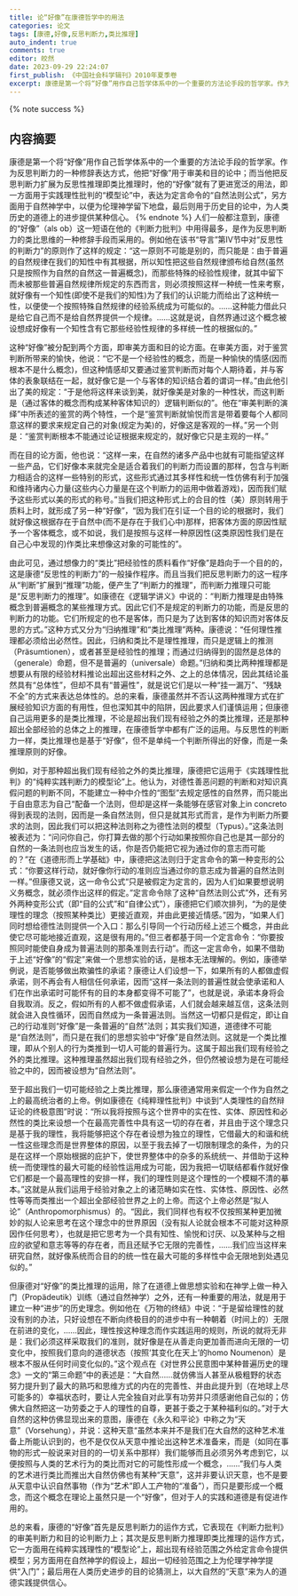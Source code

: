 ```yaml
---
title: 论“好像”在康德哲学中的用法
categories: 论文
tags: [康德,好像,反思判断力,类比推理]
auto_indent: true
comments: true
editor: 皎然
date: 2023-09-29 22:24:07
first_publish: 《中国社会科学辑刊》2010年夏季卷
excerpt: 康德是第一个将“好像”用作自己哲学体系中的一个重要的方法论手段的哲学家。作为反思判断力的一种修辞表达方式，他把“好像”用于审美和目的论中；而当他把反思判断力扩展为反思性推理即类比推理时，他的“好像”就有了更进宽泛的用法，即一方面用于实践理性批判的“模型论”中，表达为定言命令的“自然法则公式”，另方面用于自然神学中，以便为伦理神学留下地盘，最后则用于历史目的论中，为人类历史的道德上的进步提供某种信心。
---
```

{% note success %}
## 内容摘要  
康德是第一个将“好像”用作自己哲学体系中的一个重要的方法论手段的哲学家。作为反思判断力的一种修辞表达方式，他把“好像”用于审美和目的论中；而当他把反思判断力扩展为反思性推理即类比推理时，他的“好像”就有了更进宽泛的用法，即一方面用于实践理性批判的“模型论”中，表达为定言命令的“自然法则公式”，另方面用于自然神学中，以便为伦理神学留下地盘，最后则用于历史目的论中，为人类历史的道德上的进步提供某种信心。
{% endnote %}
人们一般都注意到，康德的“好像”（als ob）这一短语在他的《判断力批判》中用得最多，是作为反思判断力的类比思维的一种修辞手段而采用的。例如他在该书“导言”第IV节中对“反思性的判断力”的原则作了这样的规定：“这一原则不可能是别的，而只能是：由于普遍的自然规律在我们的知性中有其根据，所以知性把这些自然规律颁布给自然(虽然只是按照作为自然的自然这一普遍概念)，而那些特殊的经验性规律，就其中留下而未被那些普遍自然规律所规定的东西而言，则必须按照这样一种统一性来考察，就好像有一个知性(即使不是我们的知性)为了我们的认识能力而给出了这种统一性，以便使一个按照特殊自然规律的经验系统成为可能似的。……这种能力借此只是给它自己而不是给自然界提供一个规律。……这就是说，自然界通过这个概念被设想成好像有一个知性含有它那些经验性规律的多样统一性的根据似的。”

这种“好像”被分配到两个方面，即审美方面和目的论方面。在审美方面，对于鉴赏判断所带来的愉快，他说：“它不是一个经验性的概念，而是一种愉快的情感(因而根本不是什么概念)，但这种情感却又要通过鉴赏判断而对每个人期待着，并与客体的表象联结在一起，就好像它是一个与客体的知识结合着的谓词一样。”由此他引出了美的规定：“于是他将这样来谈到美，就好像美是对象的一种性状，而这判断是（通过客体的概念而构成某种客体知识的）逻辑判断似的”。他在“审美判断的演绎”中所表述的鉴赏的两个特性，一个是“鉴赏判断就愉悦而言是带着要每个人都同意这样的要求来规定自己的对象(规定为美)的，好像这是客观的一样。”另一个则是：“鉴赏判断根本不能通过论证根据来规定的，就好像它只是主观的一样。”

而在目的论方面，他也说：“这样一来，在自然的诸多产品中也就有可能指望这样一些产品，它们好像本来就完全是适合着我们的判断力而设置的那样，包含与判断力相适合的这样一些特别的形式，这些形式通过其多样性和统一性仿佛有利于加强和维持诸内心力量(这些内心力量是在这个判断力的运用中做着游戏)，因而我们赋予这些形式以美的形式的称号。”当我们把这种形式上的合目的性（美）原则转用于质料上时，就形成了另一种“好像”，“因为我们在引证一个目的论的根据时，我们就好像这根据存在于自然中(而不是存在于我们心中)那样，把客体方面的原因性赋予一个客体概念，或不如说，我们是按照与这样一种原因性(这类原因性我们是在自己心中发现的)作类比来想像这对象的可能性的”。

由此可见，通过想像力的“类比”把经验性的质料看作“好像”是趋向于一个目的的，这是康德“反思性的判断力”的一般操作程序。而且当我们把反思判断力的这一程序从“判断”扩展到“推理”功能，便产生了“判断力的推理”，而判断力推理只可能是“反思判断力的推理”。如康德在《逻辑学讲义》中说的：“判断力推理是由特殊概念到普遍概念的某些推理方式。因此它们不是规定的判断力的功能，而是反思的判断力的功能。它们所规定的也不是客体，而只是为了达到客体的知识而对客体反思的方式。”这种方式又分为“归纳推理”和“类比推理”两种。康德说：“任何理性推理都必须给出必然性。因此，归纳和类比不是理性推理，而只是逻辑上的推测（Präsumtionen），或者甚至是经验性的推理；而通过归纳得到的固然是总体的（generale）命题，但不是普遍的（universale）命题。”归纳和类比两种推理都是想要从有限的经验材料推论出超出这些材料之外、之上的总体情况，因此其结论虽然具有“总体性”，但却不具有“普遍性”，就是说它们是以一种“挂一漏万”、“残缺不全”的方式来表达总体性的。总的来看，康德虽然并不否认这两种推理方式在扩展经验知识方面的有用性，但也深知其中的陷阱，因此要求人们谨慎运用；但康德自己运用更多的是类比推理，不论是超出我们现有经验之外的类比推理，还是那种超出全部经验的总体之上的推理，在康德哲学中都有广泛的运用。与反思性的判断力一样，类比推理也是基于“好像”，但不是单纯一个判断所得出的好像，而是一条推理原则的好像。

例如，对于那种超出我们现有经验之外的类比推理，康德把它运用于《实践理性批判》的“纯粹实践判断力的模型论”上。他认为，对德性善恶问题的判断和对知识真假问题的判断不同，不能建立一种中介性的“图型”去规定感性的自然界，而只能出于自由意志为自己“配备一个法则，但却是这样一条能够在感官对象上in concreto得到表现的法则，因而是一条自然法则，但只是就其形式而言，是作为判断力所要求的法则，因此我们可以把这种法则称之为德性法则的模型（Typus）。”这条法则被表述为：“问问你自己，你打算去做的那个行动如果按照你自己也是其一部分的自然的一条法则也应当发生的话，你是否仍能把它视为通过你的意志而可能的？”在《道德形而上学基础》中，康德把这法则归于定言命令的第一种变形的公式：“你要这样行动，就好像你行动的准则应当通过你的意志成为普遍的自然法则一样。”但康德又说，这一命令公式“只是被假定为定言的，因为人们如果要想说明义务概念，就必须作出这样的假定。”定言命令除了这种“自然法则公式”外，还有另外两种变形公式（即“目的公式”和“自律公式”），康德把它们顺次排列，“为的是使理性的理念（按照某种类比）更接近直观，并由此更接近情感。”因为，“如果人们同时想给德性法则提供一个入口：那么引导同一个行动历经上述三个概念，并由此使它尽可能地接近直观，这是很有用的。”但三者都基于同一个定言命令：“你要按照同时能使自身成为普遍法则的那条准则去行动”。而这一定言命令，如果不借助于上述“好像”的“假定”来做一个思想实验的话，是根本无法理解的。例如，康德举例说，是否能够做出欺骗性的承诺？康德让人们设想一下，如果所有的人都做虚假承诺，则不再会有人相信任何承诺，因而“这样一条法则的普遍性就会使承诺和人们在作出承诺时可能怀有的目的本身都变得不可能了”，也就是说，承诺本身将会自我取消。反之，假如所有的人都不做虚假承诺，人们就会越来越互信，这条法则就会进入良性循环，因而自然成为一条普遍法则。当然这一切都只是假定，即让自己的行动准则“好像”是一条普遍的“自然”法则；其实我们知道，道德律不可能是“自然法则”，而只是在我们的思想实验中“好像”是自然法则。这就是一个类比推理，即从个别人的行为类推到一切人可能的普遍行为。这属于超出我们现有经验之外的类比推理。这种推理虽然超出我们现有经验之外，但仍然被设想为是在可能经验之中的，因而被设想为“自然法则”。

至于超出我们一切可能经验之上类比推理，那么康德通常用来假定一个作为自然之上的最高统治者的上帝。例如康德在《纯粹理性批判》中谈到“人类理性的自然辩证论的终极意图”时说：“所以我将按照与这个世界中的实在性、实体、原因性和必然性的类比来设想一个在最高完善性中具有这一切的存在者，并且由于这个理念只是基于我的理性，我将能够把这个存在者设想为独立的理性，它借最大的和谐和统一性这些理念而是世界整体的原因，以至于我去掉了一切限制理念的条件，为的只是在这样一个原始根据的庇护下，使世界整体中的杂多的系统统一、并借助于这种统一而使理性的最大可能的经验性运用成为可能，因为我把一切联结都看作就好像它们都是一个最高理性的安排一样，我们的理性则是这个理性的一个模糊不清的摹本。”这就是从我们运用于经验对象之上的诸范畴如实在性、实体性、原因性、必然性等等而类推出一个超出全部经验世界之上的上帝。而这个上帝必然是“拟人论”（Anthropomorphismus）的。“因此，我们同样也有权不仅按照某种更加微妙的拟人论来思考在这个理念中的世界原因（没有拟人论就会根本不可能对这种原因作任何思考），也就是把它思考为一个具有知性、愉悦和讨厌、以及某种与之相应的欲望和意志等等的存在者，而且还赋予它无限的完善性，……我们应当这样来研究自然，就好像系统而合目的的统一性在最大可能的多样性中会无限地到处遇见似的。”

但康德对“好像”的类比推理的运用，除了在道德上做思想实验和在神学上做一种入门（Propädeutik）训练（通过自然神学）之外，还有一种重要的用法，就是用于建立一种“进步”的历史理念。例如他在《万物的终结》中说：“于是留给理性的就没有别的办法，只好设想在不断向终极目的的进步中有一种朝着（时间上的）无限在前进的变化，……因此，理性按这种理念而作实践运用的规则，所说的就将无非是：我们必须这样采取我们的准则，就好像是在从善走向更加善而进向无限的一切变化中，按照我们意向的道德状态（按照‘其变化在天上’的homo Noumenon）是根本不服从任何时间变化似的。”这个观点在《对世界公民意图中某种普遍历史的理念》一文的“第三命题”中的表述是：“大自然……就仿佛当人甚至从极粗野的状态努力提升到了最大的熟巧和思维方式的内在的完善性、并由此提升到（在地球上尽可能多的）幸福状态时，要让人完全独自对此享有功劳并只须感谢他自己似的；仿佛大自然把这一功劳委之于人的理性的自尊，更甚于委之于某种福利似的。”对于大自然的这种仿佛显现出来的意图，康德在《永久和平论》中称之为“天意”（Vorsehung），并说：这种天意“虽然本来并不是我们在大自然的这种艺术准备上所能认识到的，也不是仅仅从天意中推论出这种艺术准备来，而是（如同在事物的形式一般说来对目的的一切关系中那样）我们能够而且必须另外考虑到它，以便按照与人类的艺术行为的类比而对它的可能性形成一个概念，……”我们与人类的艺术进行类比而推出大自然仿佛也有某种“天意”，这并非要认识天意，也不是要从天意中认识自然事物（作为“艺术”即人工产物的“准备”），而只是要形成一个概念，而这个概念在理论上虽然只是一个“好像”，但对于人的实践和道德是有促进作用的。

总的来看，康德的“好像”首先是反思判断力的运作方式，它表现在《判断力批判》的审美判断力和目的论判断力上；其次是反思判断力推理即类比推理的运作方式，它一方面用在纯粹实践理性的“模型论”上，超出现有经验范围之外给定言命令提供模型；另方面用在自然神学的假设上，超出一切经验范围之上为伦理学神学提供“入门”；最后用在人类历史进步的目的论猜测上，以大自然的“天意”来为人的道德实践提供信心。
